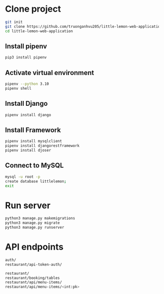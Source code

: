 # Clone project
```bash
git init
git clone https://github.com/truonganhvu205/little-lemon-web-application.git
cd little-lemon-web-application
```

## Install pipenv
```bash
pip3 install pipenv
```

## Activate virtual environment
```bash
pipenv --python 3.10
pipenv shell
```

## Install Django
```bash
pipenv install django
```

## Install Framework
```bash
pipenv install mysqlclient
pipenv install djangorestframework
pipenv install djoser
```

## Connect to MySQL
```bash
mysql -u root -p
create database littlelemon;
exit
```

# Run server
```bash
python3 manage.py makemigrations
python3 manage.py migrate
python3 manage.py runserver
```

# API endpoints
```bash
auth/
restaurant/api-token-auth/
```

```bash
restaurant/
restaurant/booking/tables
restaurant/api/menu-items/
restaurant/api/menu-items/<int:pk>
```
